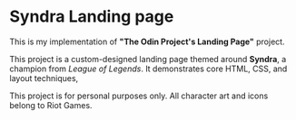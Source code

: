 # Syndra Landing page

This is my implementation of **"The Odin Project's Landing Page"** project.

This project is a custom-designed landing page themed around **Syndra**, a champion from *League of Legends*. It demonstrates core HTML, CSS, and layout techniques,


This project is for personal purposes only. All character art and icons belong to Riot Games.